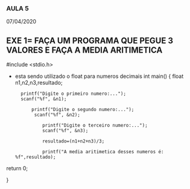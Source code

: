### AULA 5
07/04/2020

## EXE 1= FAÇA UM PROGRAMA QUE PEGUE 3 VALORES E FAÇA A MEDIA ARITIMETICA
#include <stdio.h>
- esta sendo utilizado o float para numeros decimais
int main()
{
  float n1,n2,n3,resultado;
       
        printf("Digite o primeiro numero:...");
        scanf("%f", &n1);
          
            printf("Digite o segundo numero:...");
             scanf("%f", &n2);
             
                printf("Digite o terceiro numero:...");
                scanf("%f", &n3);
                
                resultado=(n1+n2+n3)/3;
                
                printf("A media aritimetica desses numeros é:  %f",resultado);
                
return 0;
                    
}
